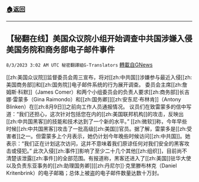 ###  [:house:返回](README.md)
---


## 【秘翻在线】美国众议院小组开始调查中共国涉嫌入侵美国务院和商务部电子邮件事件
`8/3/2023 3:02 AM UTC 秘密翻譯組G-Translators` [轉載自GNews](https://gnews.org/articles/1514962)

[[zh:美国众议院]]监督委员会周三宣布，将对[[zh:中共国]]涉嫌参与最近入侵[[zh:美国商务部]]和[[zh:国务院]]电子邮件系统的行为展开调查。
委员会主席[[zh:詹姆斯·科默]]（James Comer）和两个小组委员会的负责人要求[[zh:商务部]]长吉娜·雷蒙多（Gina Raimondo）和[[zh:国务卿]][[zh:安东尼·布林肯]]（Antony Blinken）在[[zh:8月9日]]之前向工作人员通报情况。
议员们在致雷蒙多的信中写道：“我们还担心，这次针对包括您在内的[[zh:美国联邦机构]]的攻击，反映出[[zh:中共国黑客]]的技能和技术达到了一个新的水平。”
[[zh:微软]]称，今年早些时候[[zh:中共国黑客]]攻击了一批高级[[zh:美国]]官员。据了解，雷蒙多是[[zh:受害者]]之一。但雷蒙多上个月表示，她仍计划今年晚些时候访问[[zh:中共国]]。她表示：“我们正在计划这次访问，这并不意味着我们原谅任何对我们安全的黑客攻击或侵犯。”
此次入侵[[zh:事件]]影响了至少二十几个其他[[zh:组织]]，目前尚不清楚该泄露[[zh:事件]]的全部范围。有报道称，黑客还进入了[[zh:美国]]驻华大使以及负责东亚事务的[[zh:助理国务卿]][[zh:丹尼尔]]·克里滕布林克（Daniel Kritenbrink）的电子邮箱；总体上被盗的电子邮件数量达数十万封。
